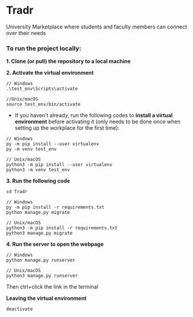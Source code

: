 # Tradr
University Marketplace where students and faculty members can connect over their needs


### To run the project locally:
**1. Clone (or pull) the repository to a local machine**

**2. Activate the virtual environment**
```
// Windows
.\test_env\Scripts\activate

//Unix/macOS
source test_env/bin/activate
```
* If you haven't already, run the following codes to **install a virtual environment** before activating it (only needs to be done once when setting up the workplace for the first time):
```
// Windows
py -m pip install --user virtualenv
py -m venv test_env

// Unix/macOS
python3 -m pip install --user virtualenv
python3 -m venv test_env

```


**3. Run the following code**
```
cd Tradr

// Windows
py -m pip install -r requirements.txt
python manage.py migrate

// Unix/macOS
python3 -m pip install -r requirements.txt
python3 manage.py migrate
```
**4. Run the server to open the webpage**
```
// Windows
python manage.py runserver

// Unix/macOS
python3 manage.py runserver
```
Then ctrl+click the link in the terminal

**Leaving the virtual environment**
```
deactivate
```
